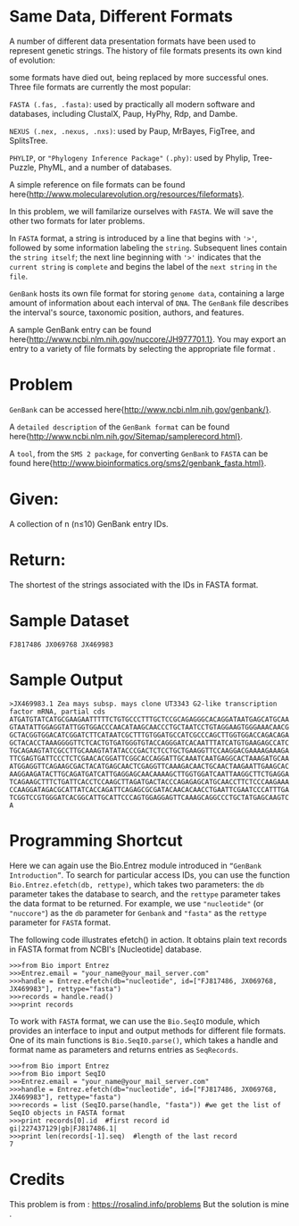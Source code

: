 # Same Data, Different Formats

A number of different data presentation formats have been used to represent genetic strings. The history of file formats presents its own kind of evolution: 

some formats have died out, being replaced by more successful ones. Three file formats are currently the most popular:

`FASTA (.fas, .fasta)`: used by practically all modern software and databases, including ClustalX, Paup, HyPhy, Rdp, and Dambe.

`NEXUS (.nex, .nexus, .nxs)`: used by Paup, MrBayes, FigTree, and SplitsTree.

`PHYLIP`, or `"Phylogeny Inference Package"` `(.phy)`: used by Phylip, Tree-Puzzle, PhyML, and a number of databases.

A simple reference on file formats can be found here{http://www.molecularevolution.org/resources/fileformats}.

In this problem, we will familarize ourselves with `FASTA`. We will save the other two formats for later problems.

In `FASTA` format, a string is introduced by a line that begins with `'>'`, followed by some information labeling the `string`. Subsequent lines contain the `string itself`; 
the next line beginning with `'>'` indicates that the `current string` is `complete` and begins the label of the `next string` in `the file`.

`GenBank` hosts its own file format for storing `genome data`, containing a large amount of information about each interval of `DNA`. The `GenBank` file describes the interval's source, taxonomic position, authors, and features.

A sample GenBank entry can be found here{http://www.ncbi.nlm.nih.gov/nuccore/JH977701.1}. You may export an entry to a variety of file formats by selecting the appropriate file format .

Problem
=======
`GenBank` can be accessed here{http://www.ncbi.nlm.nih.gov/genbank/}. 

A `detailed description` of the `GenBank format` can be found here{http://www.ncbi.nlm.nih.gov/Sitemap/samplerecord.html}. 

A `tool`, from the `SMS 2 package`, for converting `GenBank` to `FASTA` can be found here{http://www.bioinformatics.org/sms2/genbank_fasta.html}.

Given:
======
A collection of n (n≤10) GenBank entry IDs.

Return:
=======

The shortest of the strings associated with the IDs in FASTA format.

Sample Dataset
==============
```shell
FJ817486 JX069768 JX469983
```
Sample Output
=============
```shell
>JX469983.1 Zea mays subsp. mays clone UT3343 G2-like transcription factor mRNA, partial cds
ATGATGTATCATGCGAAGAATTTTTCTGTGCCCTTTGCTCCGCAGAGGGCACAGGATAATGAGCATGCAA
GTAATATTGGAGGTATTGGTGGACCCAACATAAGCAACCCTGCTAATCCTGTAGGAAGTGGGAAACAACG
GCTACGGTGGACATCGGATCTTCATAATCGCTTTGTGGATGCCATCGCCCAGCTTGGTGGACCAGACAGA
GCTACACCTAAAGGGGTTCTCACTGTGATGGGTGTACCAGGGATCACAATTTATCATGTGAAGAGCCATC
TGCAGAAGTATCGCCTTGCAAAGTATATACCCGACTCTCCTGCTGAAGGTTCCAAGGACGAAAAGAAAGA
TTCGAGTGATTCCCTCTCGAACACGGATTCGGCACCAGGATTGCAAATCAATGAGGCACTAAAGATGCAA
ATGGAGGTTCAGAAGCGACTACATGAGCAACTCGAGGTTCAAAGACAACTGCAACTAAGAATTGAAGCAC
AAGGAAGATACTTGCAGATGATCATTGAGGAGCAACAAAAGCTTGGTGGATCAATTAAGGCTTCTGAGGA
TCAGAAGCTTTCTGATTCACCTCCAAGCTTAGATGACTACCCAGAGAGCATGCAACCTTCTCCCAAGAAA
CCAAGGATAGACGCATTATCACCAGATTCAGAGCGCGATACAACACAACCTGAATTCGAATCCCATTTGA
TCGGTCCGTGGGATCACGGCATTGCATTCCCAGTGGAGGAGTTCAAAGCAGGCCCTGCTATGAGCAAGTC
A
```
Programming Shortcut
====================
Here we can again use the Bio.Entrez module introduced in `“GenBank Introduction”`.
To search for particular access IDs, you can use the function `Bio.Entrez.efetch(db, rettype)`, 
which takes two parameters: the `db` parameter takes the database to search, and the `rettype` parameter takes the data format to be returned.
For example, we use `"nucleotide"` (or `"nuccore"`) as the `db` parameter for `Genbank` and `"fasta"` as the `rettype` parameter for `FASTA` format.

The following code illustrates efetch() in action. It obtains plain text records in FASTA format from NCBI's [Nucleotide] database.
```shell
>>>from Bio import Entrez
>>>Entrez.email = "your_name@your_mail_server.com"
>>>handle = Entrez.efetch(db="nucleotide", id=["FJ817486, JX069768, JX469983"], rettype="fasta")
>>>records = handle.read()
>>>print records
```
To work with `FASTA` format, we can use the `Bio.SeqIO` module, which provides an interface to input and output methods for different file formats.
One of its main functions is `Bio.SeqIO.parse()`, which takes a handle and format name as parameters and returns entries as `SeqRecords`.
```shell
>>>from Bio import Entrez
>>>from Bio import SeqIO
>>>Entrez.email = "your_name@your_mail_server.com"
>>>handle = Entrez.efetch(db="nucleotide", id=["FJ817486, JX069768, JX469983"], rettype="fasta")
>>>records = list (SeqIO.parse(handle, "fasta")) #we get the list of SeqIO objects in FASTA format
>>>print records[0].id  #first record id
gi|227437129|gb|FJ817486.1|
>>>print len(records[-1].seq)  #length of the last record
7
```

Credits
=======
This problem is from : https://rosalind.info/problems
But the solution is mine .
